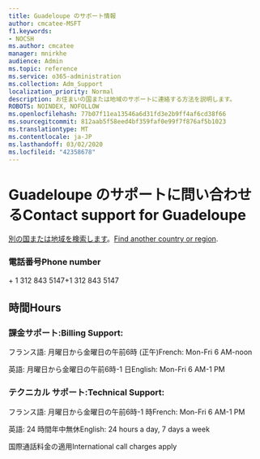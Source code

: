 ```yaml
---
title: Guadeloupe のサポート情報
author: cmcatee-MSFT
f1.keywords:
- NOCSH
ms.author: cmcatee
manager: mnirkhe
audience: Admin
ms.topic: reference
ms.service: o365-administration
ms.collection: Adm_Support
localization_priority: Normal
description: お住まいの国または地域のサポートに連絡する方法を説明します。
ROBOTS: NOINDEX, NOFOLLOW
ms.openlocfilehash: 77b07f11ea13546a6d31fd3e2b9ff4af6cd38f66
ms.sourcegitcommit: 812aab5f58eed4bf359faf0e99f7f876af5b1023
ms.translationtype: MT
ms.contentlocale: ja-JP
ms.lasthandoff: 03/02/2020
ms.locfileid: "42358678"
---
```

# <a name="contact-support-for-guadeloupe"></a><span data-ttu-id="645ea-103">Guadeloupe のサポートに問い合わせる</span><span class="sxs-lookup"><span data-stu-id="645ea-103">Contact support for Guadeloupe</span></span>

<span data-ttu-id="645ea-104">[別の国または地域を検索します](../contact-support-for-business-products.md)。</span><span class="sxs-lookup"><span data-stu-id="645ea-104">[Find another country or region](../contact-support-for-business-products.md).</span></span>

### <a name="phone-number"></a><span data-ttu-id="645ea-105">電話番号</span><span class="sxs-lookup"><span data-stu-id="645ea-105">Phone number</span></span>
<span data-ttu-id="645ea-106">+ 1 312 843 5147</span><span class="sxs-lookup"><span data-stu-id="645ea-106">+1 312 843 5147</span></span>

## <a name="hours"></a><span data-ttu-id="645ea-107">時間</span><span class="sxs-lookup"><span data-stu-id="645ea-107">Hours</span></span>
### <a name="billing-support"></a><span data-ttu-id="645ea-108">課金サポート:</span><span class="sxs-lookup"><span data-stu-id="645ea-108">Billing Support:</span></span>

<span data-ttu-id="645ea-109">フランス語: 月曜日から金曜日の午前6時 (正午)</span><span class="sxs-lookup"><span data-stu-id="645ea-109">French: Mon-Fri 6 AM-noon</span></span>

<span data-ttu-id="645ea-110">英語: 月曜日から金曜日の午前6時-1 日</span><span class="sxs-lookup"><span data-stu-id="645ea-110">English: Mon-Fri 6 AM-1 PM</span></span>

### <a name="technical-support"></a><span data-ttu-id="645ea-111">テクニカル サポート:</span><span class="sxs-lookup"><span data-stu-id="645ea-111">Technical Support:</span></span>

<span data-ttu-id="645ea-112">フランス語: 月曜日から金曜日の午前6時-1 時</span><span class="sxs-lookup"><span data-stu-id="645ea-112">French: Mon-Fri 6 AM-1 PM</span></span>

<span data-ttu-id="645ea-113">英語: 24 時間年中無休</span><span class="sxs-lookup"><span data-stu-id="645ea-113">English: 24 hours a day, 7 days a week</span></span>

<span data-ttu-id="645ea-114">国際通話料金の適用</span><span class="sxs-lookup"><span data-stu-id="645ea-114">International call charges apply</span></span>

